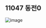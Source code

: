 ## 11047 동전0
![image](https://user-images.githubusercontent.com/9216335/196062651-b92f7cba-5c30-4939-9277-21f3a7456d7b.png)